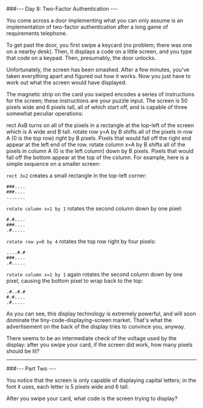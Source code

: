 ###--- Day 8: Two-Factor Authentication ---

You come across a door implementing what you can only assume is an implementation of two-factor authentication after a long game of requirements telephone.

To get past the door, you first swipe a keycard (no problem; there was one on a nearby desk). Then, it displays a code on a little screen, and you type that code on a keypad. Then, presumably, the door unlocks.

Unfortunately, the screen has been smashed. After a few minutes, you've taken everything apart and figured out how it works. Now you just have to work out what the screen would have displayed.

The magnetic strip on the card you swiped encodes a series of instructions for the screen; these instructions are your puzzle input. The screen is 50 pixels wide and 6 pixels tall, all of which start off, and is capable of three somewhat peculiar operations:

rect AxB turns on all of the pixels in a rectangle at the top-left of the screen which is A wide and B tall.
rotate row y=A by B shifts all of the pixels in row A (0 is the top row) right by B pixels. Pixels that would fall off the right end appear at the left end of the row.
rotate column x=A by B shifts all of the pixels in column A (0 is the left column) down by B pixels. Pixels that would fall off the bottom appear at the top of the column.
For example, here is a simple sequence on a smaller screen:

`rect 3x2` creates a small rectangle in the top-left corner:
```
###....
###....
.......
```

`rotate column x=1 by 1` rotates the second column down by one pixel:
```
#.#....
###....
.#.....
```

`rotate row y=0 by 4` rotates the top row right by four pixels:
```
....#.#
###....
.#.....
```

`rotate column x=1 by 1` again rotates the second column down by one pixel, causing the bottom pixel to wrap back to the top:
```
.#..#.#
#.#....
.#.....
```

As you can see, this display technology is extremely powerful, and will soon dominate the tiny-code-displaying-screen market. That's what the advertisement on the back of the display tries to convince you, anyway.

There seems to be an intermediate check of the voltage used by the display: after you swipe your card, if the screen did work, how many pixels should be lit?
***
###--- Part Two ---

You notice that the screen is only capable of displaying capital letters; in the font it uses, each letter is 5 pixels wide and 6 tall.

After you swipe your card, what code is the screen trying to display?
